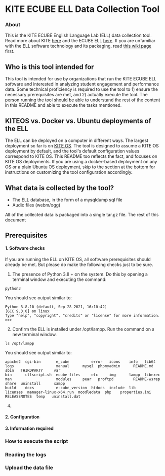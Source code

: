 # KITE ECUBE ELL Data Collection Tool

### About

This is the KITE ECUBE English Language Lab (ELL) data collection tool. Read more about KITE [here](https://kite.kerala.gov.in) and the ECUBE ELL [here](https://ecube.kite.kerala.gov.in). If you are unfamiliar with the ELL software technology and its packaging, read [this wiki page](https://github.com/IT-for-Change/ecube-data-collection/wiki) first.

## Who is this tool intended for

This tool is intended for use by organizations that run the KITE ECUBE ELL software and interested in analyzing student engagement and performance data. Some technical proficiency is required to use the tool to 1) ensure the necessary prerequisites are met, and 2) actually execute the tool. The person running the tool should be able to understand the rest of the content in this README and able to execute the tasks mentioned.

## KITEOS vs. Docker vs. Ubuntu deployments of the ELL

The ELL can be deployed on a computer in different ways. The largest deployment so far is on [KITE OS](https://kite.kerala.gov.in/KITE/index.php/welcome/downloads). The tool is designed to assume a KITE OS deployment by default, and the tool's default configuration values correspond to KITE OS. This README too reflects the fact, and focuses on KITE OS deployments. If you are using a docker-based deployment on any OS or a plain Ubuntu OS deployment, skip to the section at the bottom for instructions on customizing the tool configuration accordingly.

## What data is collected by the tool?

* The ELL database, in the form of a mysqldump sql file
* Audio files (webm/ogg)

All of the collected data is packaged into a single tar.gz file. The rest of this document

## Prerequisites

#### 1. Software checks

If you are running the ELL on KITE OS, all software prerequisites should already be met. But please do make the following checks just to be sure.

1. The presence of Python 3.8 + on the system. Do this by opening a terminal window and executing the command:

```
python3
```

You should see output similar to:

```
Python 3.8.10 (default, Sep 28 2021, 16:10:42) 
[GCC 9.3.0] on linux
Type "help", "copyright", "credits" or "license" for more information.
>>> 
```

2. Confirm the ELL is installed under /opt/lampp. Run the command on a new terminal window.

```
ls /opt/lampp
```

You should see output similar to:

```
apache2  cgi-bin       e_cube          error   icons    info   lib64     logs                   manual      mysql  phpmyadmin      README.md     sbin   THIRDPARTY     var
bin      ctlscript.sh  ecube-files     etc     img      lampp  libexec   man                    modules     pear   proftpd         README-wsrep  share  uninstall      xampp
build    docs          e-cube_version  htdocs  include  lib    licenses  manager-linux-x64.run  moodledata  php    properties.ini  RELEASENOTES  temp   uninstall.dat
```


4. 

#### 2. Configuration
#### 3. Information required

###  How to execute the script
### Reading the logs
### Upload the data file
